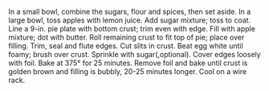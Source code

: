 In a small bowl, combine the sugars, flour and spices, then set aside. 
In a large bowl, toss apples with lemon juice. Add sugar mixture; toss to coat.
Line a 9-in. pie plate with bottom crust; trim even with edge. Fill with apple mixture; dot with butter. Roll remaining crust to fit top of pie; place over filling. Trim, seal and flute edges. Cut slits in crust.
Beat egg white until foamy; brush over crust. Sprinkle with sugar(,optional). Cover edges loosely with foil.
Bake at 375° for 25 minutes. Remove foil and bake until crust is golden brown and filling is bubbly, 20-25 minutes longer. Cool on a wire rack.